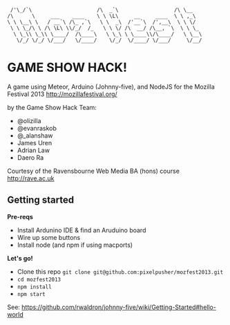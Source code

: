 ```
 /'\_/`\                     /\  _`\                  /\ \__   
/\      \     ___    ____    \ \ \L\     __     ____  \ \ ,_\  
\ \ \__\ \   / __`\ /\_ ,`\   \ \  _\  /'__`\  /',__\  \ \ \/  
 \ \ \_/\ \ /\ \L\ \\/_/  /_   \ \ \/ /\  __/ /\__, `\  \ \ \_ 
  \ \_\\ \_\\ \____/  /\____\   \ \_\ \ \____\\/\____/   \ \__\
   \/_/ \/_/ \/___/   \/____/    \/_/  \/____/ \/___/     \/__/
```

GAME SHOW HACK!
===============

A game using Meteor, Arduino (Johnny-five), and NodeJS for the Mozilla Festival 2013 http://mozillafestival.org/

by the Game Show Hack Team:

- @olizilla
- @evanraskob  
- @_alanshaw
- James Uren
- Adrian Law
- Daero Ra

Courtesy of the Ravensbourne Web Media BA (hons) course
http://rave.ac.uk

## Getting started

**Pre-reqs**
- Install Ardunino IDE & find an Aruduino board
- Wire up some buttons
- Install node (and npm if using macports)

**Let's go!**
- Clone this repo `git clone git@github.com:pixelpusher/mozfest2013.git`
- `cd mozfest2013`
- `npm install`
- `npm start`


See: 
https://github.com/rwaldron/johnny-five/wiki/Getting-Started#hello-world
